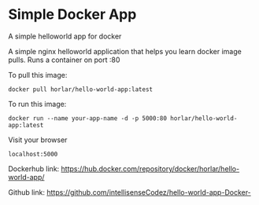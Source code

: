 # Simple Docker App

A simple helloworld app for docker

A simple nginx helloworld application that helps you learn docker image pulls. Runs a container on port :80

To pull this image:
```
docker pull horlar/hello-world-app:latest
```

To run this image:
```
docker run --name your-app-name -d -p 5000:80 horlar/hello-world-app:latest
```

Visit your browser
```
localhost:5000
```

Dockerhub link: https://hub.docker.com/repository/docker/horlar/hello-world-app/

Github link: https://github.com/intellisenseCodez/hello-world-app-Docker-
